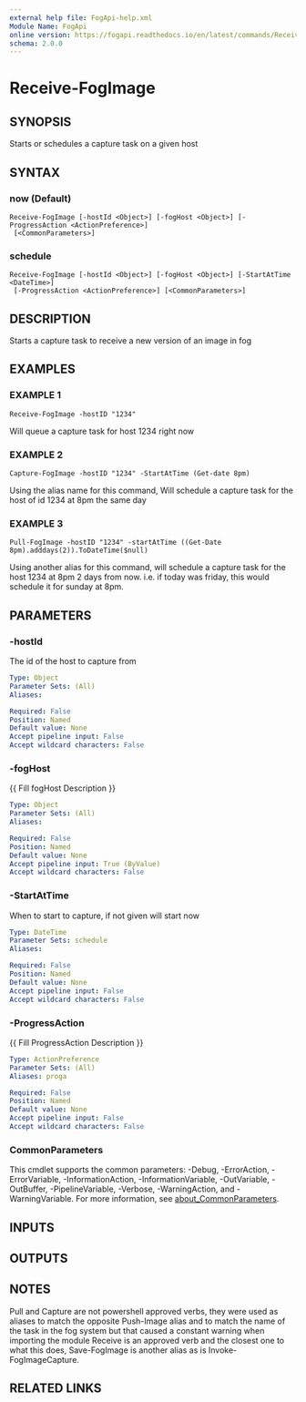 ```yaml
---
external help file: FogApi-help.xml
Module Name: FogApi
online version: https://fogapi.readthedocs.io/en/latest/commands/Receive-FogImage
schema: 2.0.0
---
```


# Receive-FogImage

## SYNOPSIS
Starts or schedules a capture task on a given host

## SYNTAX

### now (Default)
```
Receive-FogImage [-hostId <Object>] [-fogHost <Object>] [-ProgressAction <ActionPreference>]
 [<CommonParameters>]
```

### schedule
```
Receive-FogImage [-hostId <Object>] [-fogHost <Object>] [-StartAtTime <DateTime>]
 [-ProgressAction <ActionPreference>] [<CommonParameters>]
```

## DESCRIPTION
Starts a capture task to receive a new version of an image in fog

## EXAMPLES

### EXAMPLE 1
```
Receive-FogImage -hostID "1234"
```

Will queue a capture task for host 1234 right now

### EXAMPLE 2
```
Capture-FogImage -hostID "1234" -StartAtTime (Get-date 8pm)
```

Using the alias name for this command, Will schedule a capture task for the host of id 1234 at 8pm the same day

### EXAMPLE 3
```
Pull-FogImage -hostID "1234" -startAtTime ((Get-Date 8pm).adddays(2)).ToDateTime($null)
```

Using another alias for this command, will schedule a capture task for the host 1234 at 8pm 2 days from now.
i.e.
if today was friday, this would schedule it for sunday at 8pm.

## PARAMETERS

### -hostId
The id of the host to capture from

```yaml
Type: Object
Parameter Sets: (All)
Aliases:

Required: False
Position: Named
Default value: None
Accept pipeline input: False
Accept wildcard characters: False
```

### -fogHost
{{ Fill fogHost Description }}

```yaml
Type: Object
Parameter Sets: (All)
Aliases:

Required: False
Position: Named
Default value: None
Accept pipeline input: True (ByValue)
Accept wildcard characters: False
```

### -StartAtTime
When to start to capture, if not given will start now

```yaml
Type: DateTime
Parameter Sets: schedule
Aliases:

Required: False
Position: Named
Default value: None
Accept pipeline input: False
Accept wildcard characters: False
```

### -ProgressAction
{{ Fill ProgressAction Description }}

```yaml
Type: ActionPreference
Parameter Sets: (All)
Aliases: proga

Required: False
Position: Named
Default value: None
Accept pipeline input: False
Accept wildcard characters: False
```

### CommonParameters
This cmdlet supports the common parameters: -Debug, -ErrorAction, -ErrorVariable, -InformationAction, -InformationVariable, -OutVariable, -OutBuffer, -PipelineVariable, -Verbose, -WarningAction, and -WarningVariable. For more information, see [about_CommonParameters](http://go.microsoft.com/fwlink/?LinkID=113216).

## INPUTS

## OUTPUTS

## NOTES
Pull and Capture are not powershell approved verbs, they were used as aliases to match the opposite 
Push-Image alias and to match the name of the task in the fog system but that caused a constant warning when importing the module
Receive is an approved verb and the closest one to what this does, Save-FogImage is another alias as is Invoke-FogImageCapture.

## RELATED LINKS
